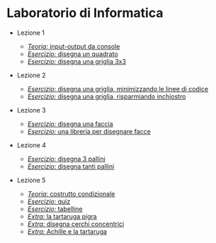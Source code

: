 # Laboratorio di Informatica

* Lezione 1
  * [*Teoria:* input-output da console](https://github.com/bitbart/labinf/tree/main/basics/input-output)
  * [*Esercizio:* disegna un quadrato](https://github.com/bitbart/labinf/tree/main/1.1)
  * [*Esercizio:* disegna una griglia 3x3](https://github.com/bitbart/labinf/tree/main/1.2)

* Lezione 2
  * [*Esercizio:* disegna una griglia, minimizzando le linee di codice](https://github.com/bitbart/labinf/tree/main/2.1)
  * [*Esercizio:* disegna una griglia, risparmiando inchiostro](https://github.com/bitbart/labinf/tree/main/2.2)

* Lezione 3
  * [*Esercizio:* disegna una faccia](https://github.com/bitbart/labinf/tree/main/3.1)
  * [*Esercizio:* una libreria per disegnare facce](https://github.com/bitbart/labinf/tree/main/3.2)

* Lezione 4
  * [*Esercizio:* disegna 3 pallini](https://github.com/bitbart/labinf/tree/main/4.1)
  * [*Esercizio:* disegna tanti pallini](https://github.com/bitbart/labinf/tree/main/4.2)

* Lezione 5
  * [*Teoria*: costrutto condizionale](https://github.com/bitbart/labinf/tree/main/basics/if-then-else)
  * [*Esercizio:* quiz](https://github.com/bitbart/labinf/tree/main/5.1)
  * [*Esercizio:* tabelline](https://github.com/bitbart/labinf/tree/main/5.2)
  * [*Extra:* la tartaruga pigra](https://github.com/bitbart/labinf/tree/main/extra/tartaruga-pigra)
  * [*Extra:* disegna cerchi concentrici](https://github.com/bitbart/labinf/tree/main/extra/cerchi-concentrici)
  * [*Extra:* Achille e la tartaruga](https://github.com/bitbart/labinf/tree/main/extra/achille-e-la-tartaruga)
